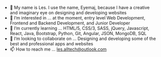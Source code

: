 - 👋 My name is Les. I use the name, Eyemaj, because I have a creative and imaginary eye on designing and developing websites
- 👀 I’m interested in ... at the moment, entry level Web Development, Frontend and Backend Development, and Junior Developer
- 🌱 I’m currently learning ... HTML/5, CSS/3, SASS, jQuery, Javascript, React, Java, Bootstrap, Python, Git, Angular, JSON, MongoDB, SQL
- 💞️ I’m looking to collaborate on ... Designing and developing some of the best and professional apps and websites
- 📫 How to reach me ... les.alltech@outlook.com

<!---
eyemaj/eyemaj is a ✨ special ✨ repository because its `README.md` (this file) appears on your GitHub profile.
You can click the Preview link to take a look at your changes.
--->
